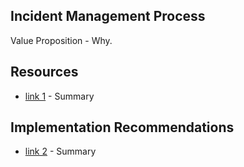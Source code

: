 ## Incident Management Process
Value Proposition - Why.

## Resources
- [link 1](#) - Summary


## Implementation Recommendations
- [link 2](#) - Summary
